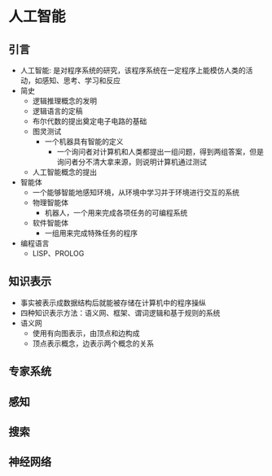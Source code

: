 # 人工智能

## 引言

- 人工智能: 是对程序系统的研究，该程序系统在一定程序上能模仿人类的活动，如感知、思考、学习和反应
- 简史
  - 逻辑推理概念的发明
  - 逻辑语言的定稿
  - 布尔代数的提出奠定电子电路的基础
  - 图灵测试
    - 一个机器具有智能的定义
      - 一个询问者对计算机和人类都提出一组问题，得到两组答案，但是询问者分不清大拿来源，则说明计算机通过测试
  - 人工智能概念的提出
- 智能体
  - 一个能够智能地感知环境，从环境中学习并于环境进行交互的系统
  - 物理智能体
    - 机器人，一个用来完成各项任务的可编程系统
  - 软件智能体
    - 一组用来完成特殊任务的程序
- 编程语言
  - LISP、PROLOG

## 知识表示
- 事实被表示成数据结构后就能被存储在计算机中的程序操纵
- 四种知识表示方法：语义网、框架、谓词逻辑和基于规则的系统
- 语义网
  - 使用有向图表示，由顶点和边构成
  - 顶点表示概念，边表示两个概念的关系
## 专家系统

## 感知

## 搜索

## 神经网络
